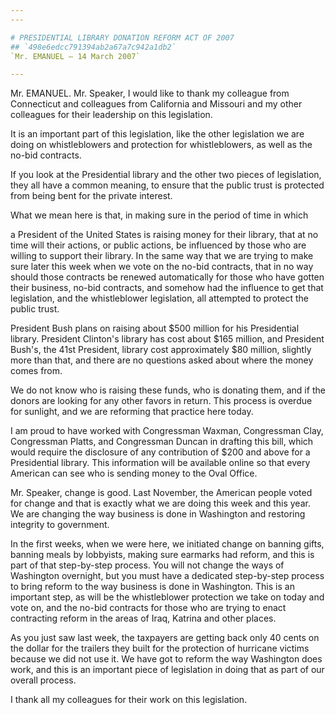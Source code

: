 ```yaml
---
---

# PRESIDENTIAL LIBRARY DONATION REFORM ACT OF 2007
## `498e6edcc791394ab2a67a7c942a1db2`
`Mr. EMANUEL — 14 March 2007`

---
```



Mr. EMANUEL. Mr. Speaker, I would like to thank my colleague from 
Connecticut and colleagues from California and Missouri and my other 
colleagues for their leadership on this legislation.

It is an important part of this legislation, like the other 
legislation we are doing on whistleblowers and protection for 
whistleblowers, as well as the no-bid contracts.

If you look at the Presidential library and the other two pieces of 
legislation, they all have a common meaning, to ensure that the public 
trust is protected from being bent for the private interest.

What we mean here is that, in making sure in the period of time in 
which


a President of the United States is raising money for their library, 
that at no time will their actions, or public actions, be influenced by 
those who are willing to support their library. In the same way that we 
are trying to make sure later this week when we vote on the no-bid 
contracts, that in no way should those contracts be renewed 
automatically for those who have gotten their business, no-bid 
contracts, and somehow had the influence to get that legislation, and 
the whistleblower legislation, all attempted to protect the public 
trust.

President Bush plans on raising about $500 million for his 
Presidential library. President Clinton's library has cost about $165 
million, and President Bush's, the 41st President, library cost 
approximately $80 million, slightly more than that, and there are no 
questions asked about where the money comes from.

We do not know who is raising these funds, who is donating them, and 
if the donors are looking for any other favors in return. This process 
is overdue for sunlight, and we are reforming that practice here today.

I am proud to have worked with Congressman Waxman, Congressman Clay, 
Congressman Platts, and Congressman Duncan in drafting this bill, which 
would require the disclosure of any contribution of $200 and above for 
a Presidential library. This information will be available online so 
that every American can see who is sending money to the Oval Office.

Mr. Speaker, change is good. Last November, the American people voted 
for change and that is exactly what we are doing this week and this 
year. We are changing the way business is done in Washington and 
restoring integrity to government.

In the first weeks, when we were here, we initiated change on banning 
gifts, banning meals by lobbyists, making sure earmarks had reform, and 
this is part of that step-by-step process. You will not change the ways 
of Washington overnight, but you must have a dedicated step-by-step 
process to bring reform to the way business is done in Washington. This 
is an important step, as will be the whistleblower protection we take 
on today and vote on, and the no-bid contracts for those who are trying 
to enact contracting reform in the areas of Iraq, Katrina and other 
places.

As you just saw last week, the taxpayers are getting back only 40 
cents on the dollar for the trailers they built for the protection of 
hurricane victims because we did not use it. We have got to reform the 
way Washington does work, and this is an important piece of legislation 
in doing that as part of our overall process.

I thank all my colleagues for their work on this legislation.